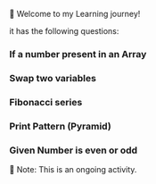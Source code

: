 :rocket: Welcome to my Learning journey!

it has the following questions:

### If a number present in an Array
### Swap two variables
### Fibonacci series
### Print Pattern (Pyramid)
### Given Number is even or odd

:notebook: Note: This is an ongoing activity.

